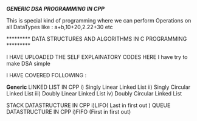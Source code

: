 ***GENERIC DSA PROGRAMMING IN CPP***

This is special kind of programming where we can perform Operations on all DataTypes 
like : a+b,10+20,2.22+30 etc 

********* DATA STRUCTURES AND ALGORITHMS IN C PROGRAMMING *********

I HAVE UPLOADED THE SELF EXPLAINATORY CODES HERE I have try to make DSA simple

I HAVE COVERED FOLLOWING :

**Generic** LINKED LIST IN CPP 
i) Singly Linear Linked List 
ii) Singly Circular Linked List 
iii) Doubly Linear Linked List 
iv) Doubly Circular Linked List

STACK DATASTRUCTURE IN CPP 
i)LIFO( Last in first out )
QUEUE DATASTRUCTURE IN CPP 
i)FIFO (First in first out)

